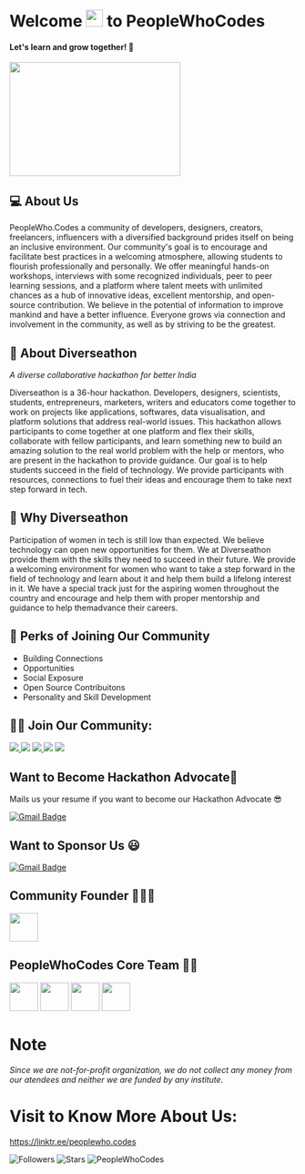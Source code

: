 <h1>Welcome <img src="https://raw.githubusercontent.com/MartinHeinz/MartinHeinz/master/wave.gif" width="30px"> to PeopleWhoCodes</h1>
 
<h4>Let's learn and grow together! 🌱</h2>
<p>
  
   <img src="https://user-images.githubusercontent.com/74819092/129082774-e74b7928-5a9c-4917-95a9-26cabc40c2db.jpeg" width=300, height=200>
       
</p>
<h2>💻 About Us</h2>

PeopleWho.Codes a community of developers, designers, creators, freelancers, influencers with a diversified background prides itself on being an inclusive environment. Our community's goal is to encourage and facilitate best practices in a welcoming atmosphere, allowing students to flourish professionally and personally. We offer meaningful hands-on workshops, interviews with some recognized individuals, peer to peer learning sessions, and a platform where talent meets with unlimited chances as a hub of innovative ideas, excellent mentorship, and open-source contribution. We believe in the potential of information to improve mankind and have a better influence. Everyone grows via connection and involvement in the community, as well as by striving to be the greatest.

<h2>👾 About Diverseathon</h2>

_A diverse collaborative hackathon for better India_

Diverseathon is a 36-hour hackathon. Developers, designers, scientists, students, entrepreneurs, marketers, writers and educators come together to work on projects like applications, softwares, data visualisation, and platform solutions that address real-world issues. This hackathon allows participants to come together at one platform and flex their skills, collaborate with fellow participants, and learn something new to build an amazing solution to the real world problem with the help or mentors, who are present in the hackathon to provide guidance. Our goal is to help students succeed in the field of technology. We provide participants with resources, connections to fuel their ideas and encourage them to take next step forward in tech.

<h2>🤔 Why Diverseathon</h2>
  
Participation of women in tech is still low than expected. We believe technology can open new opportunities for them. We at Diverseathon provide them with the skills they need to succeed in their future. We provide a welcoming environment for women who want to take a step forward in the field of technology and learn about it and help them build a lifelong interest in it. We have a special track just for the aspiring women throughout the country and encourage and help them with proper mentorship and guidance to help themadvance their careers.

<h2>🤩 Perks of Joining Our Community </h2>

* Building Connections
* Opportunities
* Social Exposure
* Open Source Contribuitons
* Personality and Skill Development

## 🤝🏻 Join Our Community:
<p align="left">
<a href = "https://discord.gg/xxf5GrCGBK" target="_blank"><img src="https://img.icons8.com/color/48/000000/discord--v2.png"/>
<a href = "https://www.linkedin.com/company/peoplewho-codes" target="_blank"><img src="https://img.icons8.com/fluent/48/000000/linkedin.png"/></a>
<a href = "https://instagram.com/peoplewho_codes" target="_blank"><img src="https://img.icons8.com/fluency/48/000000/instagram-new.png"/>
<a href = "https://www.youtube.com/c/PeopleWhoCodes?sub_confirmation=1" target="_blank"><img src="https://img.icons8.com/color/48/000000/youtube-play.png"/></a>
<a href = "https://twitter.com/peoplewho_codes" target="_blank"><img src="https://img.icons8.com/color/48/000000/twitter--v1.png"/></a>
</p>
  
<h2>Want to Become Hackathon Advocate🌟</h2>
  
Mails us your resume if you want to become our Hackathon Advocate 😎 

  [![Gmail Badge](https://img.shields.io/badge/-contact@peoplewho.codes-c14438?style=flat-square&logo=Gmail&logoColor=white&link=mailto:contact@peoplewho.codes)](mailto:contact@peoplewho.codes)
  
<h2>Want to Sponsor Us 😃</h2>
  
  [![Gmail Badge](https://img.shields.io/badge/-partner@peoplewho.codes-c14438?style=flat-square&logo=Gmail&logoColor=white&link=mailto:partner@peoplewho.codes)](mailto:partner@peoplewho.codes)
    
## Community Founder 👩🏻‍💻
<a href = "https://github.com/iamgunjan/iamgunjan"><img src="https://avatars.githubusercontent.com/u/53567221?v=4" width=50, height=50/></a>
  
## PeopleWhoCodes Core Team 💪🏻
<a href = "https://github.com/Komal-99"><img src="https://avatars.githubusercontent.com/u/74819092?s=400&v=4" width=50, height=50/></a>
  <a href = "https://github.com/Karan-Dhingra"><img src="https://avatars.githubusercontent.com/u/68160897?v=44" width=50, height=50/></a>
  <a href = "https://github.com/Divyanshi-03"><img src="https://avatars.githubusercontent.com/u/85453778?v=4" width=50, height=50/></a>
  <a href = "https://github.com/LakshitPant09"><img src="https://avatars.githubusercontent.com/u/58610202?v=4" width=50, height=50/></a>

# Note
_Since we are not-for-profit organization, we do not collect any money from our atendees and neither we are funded by any institute._
  
# Visit to Know More About Us:
https://linktr.ee/peoplewho.codes
  
![Followers](https://img.shields.io/github/followers/PeopleWhoCodes?style=plastic&color=white=FOLLOWERS)
![Stars](https://img.shields.io/github/stars/PeopleWhoCodes?affiliations=OWNER&style=social)
<img src="https://komarev.com/ghpvc/?username=PeopleWhoCodes" alt="PeopleWhoCodes" /> 
</p>
